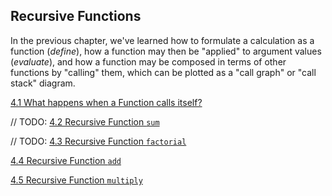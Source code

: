 ## Recursive Functions

In the previous chapter, we've learned how to formulate a calculation as a function (_define_), how a function may then be "applied" to argument values (_evaluate_), and how a function may be composed in terms of other functions by "calling" them, which can be plotted as a "call graph" or "call stack" diagram.

[4.1 What happens when a Function calls itself?](ch4_1_recursive_calls.md)

// TODO: [4.2 Recursive Function `sum`](ch4_2_recursive_sum.md)

// TODO: [4.3 Recursive Function `factorial`](ch4_3_recursive_factorial.md)

[4.4 Recursive Function `add`](ch4_4_recursive_add.md)

[4.5 Recursive Function `multiply`](ch4_5_recursive_multiply.md)
